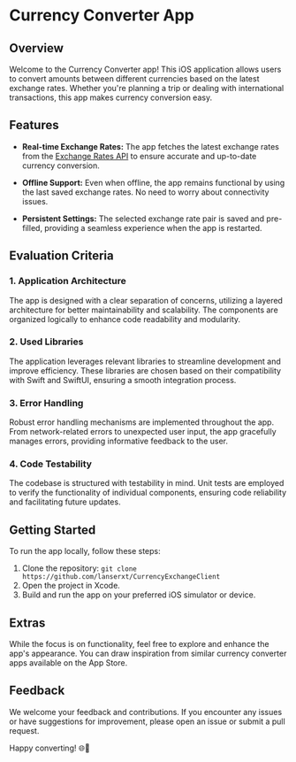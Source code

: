 # Currency Converter App

## Overview

Welcome to the Currency Converter app! This iOS application allows users to convert amounts between different currencies based on the latest exchange rates. Whether you're planning a trip or dealing with international transactions, this app makes currency conversion easy.

## Features

- **Real-time Exchange Rates:** The app fetches the latest exchange rates from the [Exchange Rates API](https://exchangeratesapi.io/) to ensure accurate and up-to-date currency conversion.

- **Offline Support:** Even when offline, the app remains functional by using the last saved exchange rates. No need to worry about connectivity issues.

- **Persistent Settings:** The selected exchange rate pair is saved and pre-filled, providing a seamless experience when the app is restarted.

## Evaluation Criteria

### 1. Application Architecture

The app is designed with a clear separation of concerns, utilizing a layered architecture for better maintainability and scalability. The components are organized logically to enhance code readability and modularity.

### 2. Used Libraries

The application leverages relevant libraries to streamline development and improve efficiency. These libraries are chosen based on their compatibility with Swift and SwiftUI, ensuring a smooth integration process.

### 3. Error Handling

Robust error handling mechanisms are implemented throughout the app. From network-related errors to unexpected user input, the app gracefully manages errors, providing informative feedback to the user.

### 4. Code Testability

The codebase is structured with testability in mind. Unit tests are employed to verify the functionality of individual components, ensuring code reliability and facilitating future updates.

## Getting Started

To run the app locally, follow these steps:

1. Clone the repository: `git clone https://github.com/lanserxt/CurrencyExchangeClient`
2. Open the project in Xcode.
3. Build and run the app on your preferred iOS simulator or device.

## Extras

While the focus is on functionality, feel free to explore and enhance the app's appearance. You can draw inspiration from similar currency converter apps available on the App Store.

## Feedback

We welcome your feedback and contributions. If you encounter any issues or have suggestions for improvement, please open an issue or submit a pull request.

Happy converting! 🌐💱
